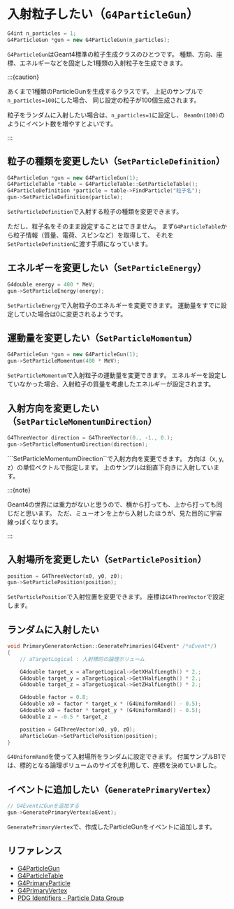 # 入射粒子したい（``G4ParticleGun``）

```cpp
G4int n_particles = 1;
G4ParticleGun *gun = new G4ParticleGun(n_particles);
```

``G4ParticleGun``はGeant4標準の粒子生成クラスのひとつです。
種類、方向、座標、エネルギーなどを固定した1種類の入射粒子を生成できます。

:::{caution}

あくまで1種類のParticleGunを生成するクラスです。
上記のサンプルで``n_particles=100``にした場合、
同じ設定の粒子が100個生成されます。

粒子をランダムに入射したい場合は、``n_particles=1``に設定し、
``BeamOn(100)``のようにイベント数を増やすとよいです。

:::

## 粒子の種類を変更したい（``SetParticleDefinition``）

```cpp
G4ParticleGun *gun = new G4ParticleGun(1);
G4ParticleTable *table = G4ParticleTable::GetParticleTable();
G4ParticleDefinition *particle = table->FindParticle("粒子名");
gun->SetParticleDefinition(particle);
```

``SetParticleDefinition``で入射する粒子の種類を変更できます。

ただし、粒子名をそのまま設定することはできません。
まず``G4ParticleTable``から粒子情報（質量、電荷、スピンなど）を取得して、
それを``SetParticleDefinition``に渡す手順になっています。

## エネルギーを変更したい（``SetParticleEnergy``）

```cpp
G4double energy = 400 * MeV;
gun->SetParticleEnergy(energy);
```

``SetParticleEnergy``で入射粒子のエネルギーを変更できます。
運動量をすでに設定していた場合は0に変更されるようです。

## 運動量を変更したい（``SetParticleMomentum``）

```cpp
G4ParticleGun *gun = new G4ParticleGun(1);
gun->SetParticleMomentum(400 * MeV);
```

``SetParticleMomentum``で入射粒子の運動量を変更できます。
エネルギーを設定していなかった場合、入射粒子の質量を考慮したエネルギーが設定されます。

## 入射方向を変更したい（``SetParticleMomentumDirection``）

```cpp
G4ThreeVector direction = G4ThreeVector(0., -1., 0.);
gun->SetParticleMomentumDirection(direction);
```

```SetParticleMomentumDirection``で入射方向を変更できます。
方向は（x, y, z）の単位ベクトルで指定します。
上のサンプルは鉛直下向きに入射しています。

:::{note}

Geant4の世界には重力がないと思うので、横から打っても、上から打っても同じだと思います。
ただ、ミューオンを上から入射したほうが、見た目的に宇宙線っぽくなります。

:::

## 入射場所を変更したい（``SetParticlePosition``）

```cpp
position = G4ThreeVector(x0, y0, z0);
gun->SetParticlePosition(position);
```

``SetParticlePosition``で入射位置を変更できます。
座標は``G4ThreeVector``で設定します。

## ランダムに入射したい

```cpp
void PrimaryGeneratorAction::GeneratePrimaries(G4Event* /*aEvent*/)
{
    // aTargetLogical : 入射標的の論理ボリューム

    G4double target_x = aTargetLogical->GetXHalfLength() * 2.;
    G4double target_y = aTargetLogical->GetYHalfLength() * 2.;
    G4double target_z = aTargetLogical->GetZHalfLength() * 2.;

    G4double factor = 0.8;
    G4double x0 = factor * target_x * (G4UniformRand() - 0.5);
    G4double x0 = factor * target_y * (G4UniformRand() - 0.5);
    G4double z = -0.5 * target_z

    position = G4ThreeVector(x0, y0, z0);
    aParticleGun->SetParticlePosition(position);
}
```

``G4UniformRand``を使って入射場所をランダムに設定できます。
付属サンプルB1では、標的となる論理ボリュームのサイズを利用して、座標を決めていました。

## イベントに追加したい（``GeneratePrimaryVertex``）

```cpp
// G4EventにGunを追加する
gun->GeneratePrimaryVertex(aEvent);
```

``GeneratePrimaryVertex``で、作成したParticleGunをイベントに追加します。

## リファレンス

- [G4ParticleGun](https://geant4.kek.jp/Reference/11.2.0/classG4ParticleGun.html)
- [G4ParticleTable](https://geant4.kek.jp/Reference/11.2.0/classG4ParticleTable.html)
- [G4PrimaryParticle](https://geant4.kek.jp/Reference/11.2.0/classG4PrimaryParticle.html)
- [G4PrimaryVertex](https://geant4.kek.jp/Reference/11.2.0/classG4PrimaryVertex.html)
- [PDG Identifiers - Particle Data Group](https://pdg.lbl.gov/2024/pdgid/PDGIdentifiers.html)
